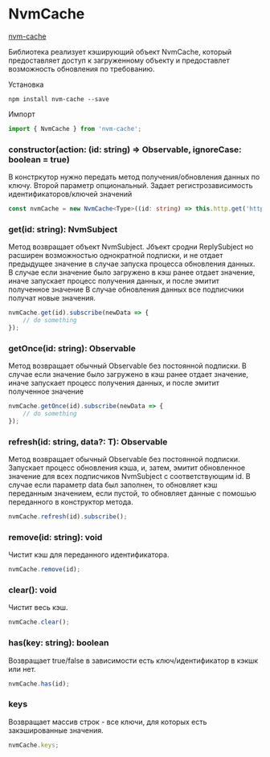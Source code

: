 ﻿# NvmCache

[nvm-cache](https://github.com/sharkvik/nvm-framework/tree/master/projects/nvm-cache/src/lib)

Библиотека реализует кэширующий объект NvmCache, который предоставляет доступ к загруженному объекту и предоставлет возможность обновления по требованию.

Установка

```
npm install nvm-cache --save
```

Импорт

```typescript
import { NvmCache } from 'nvm-cache';
```

### constructor(action: (id: string) => Observable<T>, ignoreCase: boolean = true)

В констркутор нужно передать метод получения/обновления данных по ключу.
Второй параметр опциональный. Задает регистрозависимость идентификаторов/ключей значений

```typescript
const nvmCache = new NvmCache<Type>((id: string) => this.http.get('http://localhost:4200/type/' + id));
```

### get(id: string): NvmSubject<T>

Метод возвращает объект NvmSubject<T>. Jбъект сродни ReplySubject<T> но расширен возможностью однократной подписки, и не отдает предыдущее значение в случае запуска процесса обновления данных.
В случае если значение было загружено в кэш ранее отдает значение, иначе запускает процесc получения данных, и после эмитит полученное значение
В случае обновления данных все подписчики получат новые значения.

```typescript
nvmCache.get(id).subscribe(newData => {
	// do something
});
```

### getOnce(id: string): Observable<T>

Метод возвращает обычный Observable<T> без постоянной подписки.
В случае если значение было загружено в кэш ранее отдает значение, иначе запускает процесc получения данных, и после эмитит полученное значение

```typescript
nvmCache.getOnce(id).subscribe(newData => {
	// do something
});
```

### refresh(id: string, data?: T): Observable<T>

Метод возвращает обычный Observable<T> без постоянной подписки.
Запускает процесс обновления кэша, и, затем, эмитит обновленное значение для всех подписчиков NvmSubject<T> с соответствующим id.
В случае если параметр data был заполнен, то обновляет кэш переданным значением, если пустой, то обновляет данные с помошью переданного в конструктор метода.

```typescript
nvmCache.refresh(id).subscribe();
```

### remove(id: string): void

Чистит кэш для переданного идентификатора.

```typescript
nvmCache.remove(id);
```

### clear(): void

Чистит весь кэш.

```typescript
nvmCache.clear();
```

### has(key: string): boolean

Возвращает true/false в зависимости есть ключ/идентификатор в кэкшк или нет.

```typescript
nvmCache.has(id);
```

### keys

Возвращает массив строк - все ключи, для которых есть закэшированные значения.

```typescript
nvmCache.keys;
```
